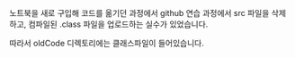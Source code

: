 노트북을 새로 구입해 코드를 옮기던 과정에서
github 연습 과정에서 src 파일을 삭제하고,
컴파일된 .class 파일을 업로드하는 실수가 있었습니다.

따라서 oldCode 디렉토리에는 클래스파일이 들어있습니다.

